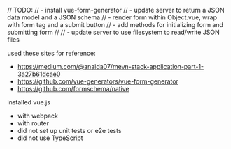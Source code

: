 
// TODO:
//  - install vue-form-generator
//  - update server to return a JSON data model and a JSON schema
//  - render form within Object.vue, wrap with form tag and a submit button
//  - add methods for initializing form and submitting form
//
//  - update server to use filesystem to read/write JSON files

used these sites for reference:
- https://medium.com/@anaida07/mevn-stack-application-part-1-3a27b61dcae0
- https://github.com/vue-generators/vue-form-generator
- https://github.com/formschema/native

installed vue.js
- with webpack
- with router
- did not set up unit tests or e2e tests
- did not use TypeScript
